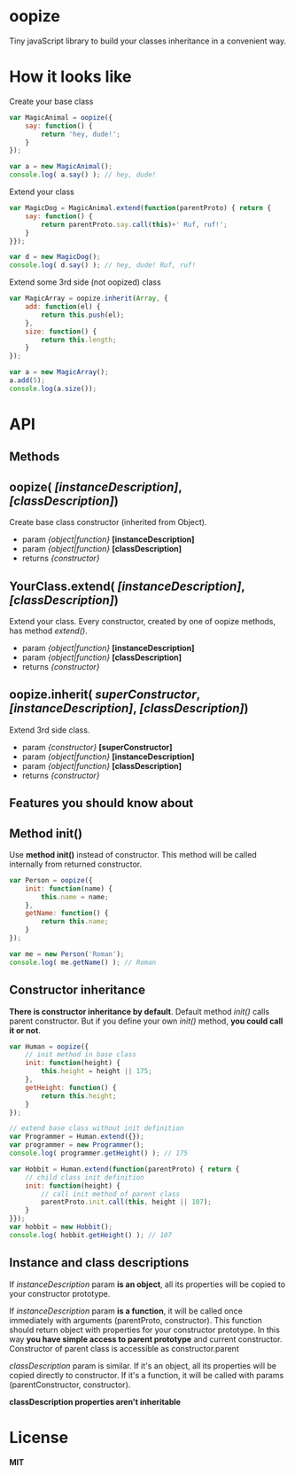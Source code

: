 
oopize
=======

Tiny javaScript library to build your classes inheritance in a convenient way.

How it looks like
===================

Create your base class

```js
var MagicAnimal = oopize({
    say: function() {
        return 'hey, dude!';
    }
});

var a = new MagicAnimal();
console.log( a.say() ); // hey, dude!
```

Extend your class

```js
var MagicDog = MagicAnimal.extend(function(parentProto) { return {
    say: function() {
        return parentProto.say.call(this)+' Ruf, ruf!';
    }
}});

var d = new MagicDog();
console.log( d.say() ); // hey, dude! Ruf, ruf!
```

Extend some 3rd side (not oopized) class

```js
var MagicArray = oopize.inherit(Array, {
    add: function(el) {
        return this.push(el);
    },
    size: function() {
        return this.length;
    }
});

var a = new MagicArray();
a.add(5);
console.log(a.size());
```

API
====

Methods
--------

oopize( _[instanceDescription]_, _[classDescription]_)
-----------------------------------------------------------
Create base class constructor (inherited from Object).

* param _{object|function}_ __[instanceDescription]__
* param _{object|function}_ __[classDescription]__
* returns _{constructor}_

YourClass.extend( _[instanceDescription]_, _[classDescription]_)
---------------------------------------------------------------------

Extend your class. Every constructor, created by one of oopize methods, has method _extend()_.

* param _{object|function}_ __[instanceDescription]__
* param _{object|function}_ __[classDescription]__
* returns _{constructor}_

oopize.inherit( _superConstructor_, _[instanceDescription]_, _[classDescription]_)
---------------------------------------------------------------------------------------

Extend 3rd side class.

* param _{constructor}_ __[superConstructor]__
* param _{object|function}_ __[instanceDescription]__
* param _{object|function}_ __[classDescription]__
* returns _{constructor}_

Features you should know about
-------------------------------

Method init()
------------
Use __method init()__ instead of constructor. This method will be called internally from returned constructor.

```js
var Person = oopize({
    init: function(name) {
        this.name = name;
    },
    getName: function() {
        return this.name;
    }
});

var me = new Person('Roman');
console.log( me.getName() ); // Roman
```

Constructor inheritance
------------------------
__There is constructor inheritance by default__. Default method _init()_ calls parent constructor. But if you define your own _init()_ method, __you could call it or not__.

```js
var Human = oopize({
    // init method in base class
    init: function(height) {
        this.height = height || 175;
    },
    getHeight: function() {
        return this.height;
    }
});

// extend base class without init definition
var Programmer = Human.extend({});
var programmer = new Programmer();
console.log( programmer.getHeight() ); // 175

var Hobbit = Human.extend(function(parentProto) { return {
    // child class init definition
    init: function(height) {
        // call init method of parent class
        parentProto.init.call(this, height || 107);
    }
}});
var hobbit = new Hobbit();
console.log( hobbit.getHeight() ); // 107
```

Instance and class descriptions
--------------------------------

If _instanceDescription_ param __is an object__, all its properties will be copied to your constructor prototype.

If _instanceDescription_ param __is a function__, it will be called once immediately with arguments (parentProto, constructor). This function should return object with properties for your constructor prototype. In this way __you have simple access to parent prototype__ and current constructor. Constructor of parent class is accessible as constructor.parent

_classDescription_ param is similar. If it's an object, all its properties will be copied directly to constructor. If it's a function, it will be called with params (parentConstructor, constructor).

__classDescription properties aren't inheritable__

License
========

__MIT__